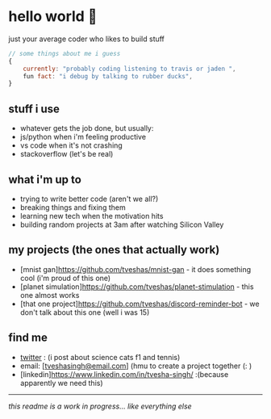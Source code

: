 # hello world 🍉 

just your average coder who likes to build stuff

```javascript
// some things about me i guess
{
    currently: "probably coding listening to travis or jaden ",
    fun fact: "i debug by talking to rubber ducks",
}
```

## stuff i use
* whatever gets the job done, but usually:
* js/python when i'm feeling productive
* vs code when it's not crashing
* stackoverflow (let's be real)

## what i'm up to
* trying to write better code (aren't we all?)
* breaking things and fixing them
* learning new tech when the motivation hits
* building random projects at 3am after watching Silicon Valley

## my projects (the ones that actually work)
* [mnist gan]https://github.com/tveshas/mnist-gan - it does something cool (i'm proud of this one)
* [planet simulation]https://github.com/tveshas/planet-stimulation - this one almost works
* [that one project]https://github.com/tveshas/discord-reminder-bot - we don't talk about this one (well i was 15)


## find me
* [twitter](https://x.com/liltvvv) : (i post about science cats f1 and tennis)
* email: [tveshasingh@email.com] (hmu to create a project together (: )
* [linkedin]https://www.linkedin.com/in/tvesha-singh/ :(because apparently we need this)

---
*this readme is a work in progress... like everything else*
